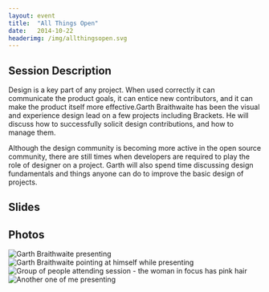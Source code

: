 ```yaml
---
layout: event
title:  "All Things Open"
date:   2014-10-22
headerimg: /img/allthingsopen.svg
---
```

## Session Description

Design is a key part of any project. When used correctly it can communicate the product goals, it can entice new contributors, and it can make the product itself more effective.Garth Braithwaite has been the visual and experience design lead on a few projects including Brackets. He will discuss how to successfully solicit design contributions, and how to manage them.

Although the design community is becoming more active in the open source community, there are still times when developers are required to play the role of designer on a project. Garth will also spend time discussing design fundamentals and things anyone can do to improve the basic design of projects.

## Slides

<div class="videoWrapper"><script async class="speakerdeck-embed" data-id="a3acf7803c510132b7d4027c1edc7060" data-ratio="1.29456384323641" src="//speakerdeck.com/assets/embed.js"></script></div>

## Photos

<div class="image"><img src="https://farm6.staticflickr.com/5603/15722467401_294b3fe856_o_d.jpg" alt="Garth Braithwaite presenting"/><img src="https://farm4.staticflickr.com/3951/15724389145_db6f776906_o_d.jpg" alt="Garth Braithwaite pointing at himself while presenting"/><img src="https://farm8.staticflickr.com/7550/15700662846_9e52453144_o_d.jpg" alt="Group of people attending session - the woman in focus has pink hair"/><img src="https://farm8.staticflickr.com/7496/15725937802_7aa7e5586b_o_d.jpg" alt="Another one of me presenting"/></div>
